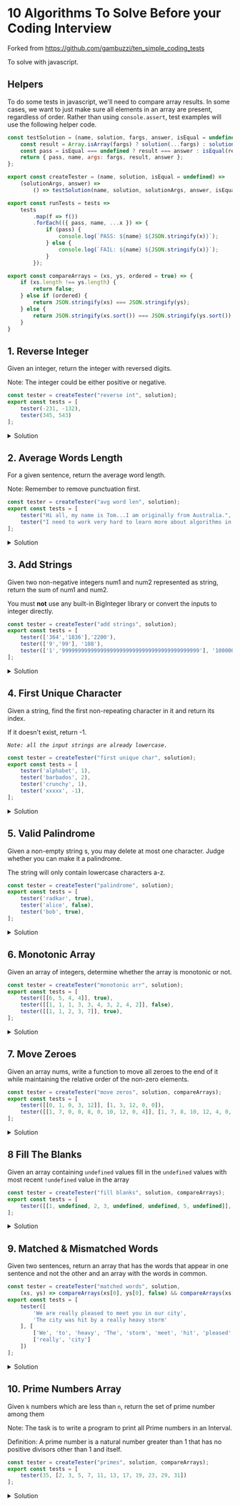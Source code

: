 # 10 Algorithms To Solve Before your Coding Interview

Forked from https://github.com/gambuzzi/ten_simple_coding_tests

To solve with javascript.

## Helpers

To do some tests in javascript, we'll need to compare array results.  In some cases, we want to just make sure all elements in an array are present, regardless of order.  Rather than using `console.assert`, test examples will use the following helper code.

```javascript
const testSolution = (name, solution, fargs, answer, isEqual = undefined) => {
    const result = Array.isArray(fargs) ? solution(...fargs) : solution(fargs);
    const pass = isEqual === undefined ? result === answer : isEqual(result, answer);
    return { pass, name, args: fargs, result, answer };
};

export const createTester = (name, solution, isEqual = undefined) =>
    (solutionArgs, answer) =>
        () => testSolution(name, solution, solutionArgs, answer, isEqual);

export const runTests = tests =>
    tests
        .map(f => f())
        .forEach(({ pass, name, ...x }) => {
            if (pass) {
                console.log(`PASS: ${name} ${JSON.stringify(x)}`);
            } else {
                console.log(`FAIL: ${name} ${JSON.stringify(x)}`);
            }
        });

export const compareArrays = (xs, ys, ordered = true) => {
    if (xs.length !== ys.length) {
        return false;
    } else if (ordered) {
        return JSON.stringify(xs) === JSON.stringify(ys);
    } else {
        return JSON.stringify(xs.sort()) === JSON.stringify(ys.sort());
    }
}
```


## 1. Reverse Integer
Given an integer, return the integer with reversed digits.

Note: The integer could be either positive or negative.

```javascript
const tester = createTester("reverse int", solution);
export const tests = [
    tester(-231, -132),
    tester(345, 543)
];
```

<details>
	<summary>Solution</summary>

```javascript
const solution = n =>
    (n < 0 ? -1 : 1) * Number.parseInt(`${Math.abs(n)}`.split('').reduce((acc, x) => `${x}${acc}`));
```

</details>

## 2. Average Words Length

For a given sentence, return the average word length.

Note: Remember to remove punctuation first.

```javascript
const tester = createTester("avg word len", solution);
export const tests = [
    tester("Hi all, my name is Tom...I am originally from Australia.", 3.82),
    tester("I need to work very hard to learn more about algorithms in JavaScript!", 4.38)
];
```

<details>
	<summary>Solution</summary>

```javascript
const solution = msg => {
    const [ct,tot] = msg.split(/\W/)
        .map(x => x.trim().length)
        .filter(x => x > 0)
        .reduce(([ct,tot], n) => ([ct + 1, tot + n]), [0,0]);
    return Math.round(((tot / ct) + Number.EPSILON) * 100) / 100;
};
```

</details>

## 3. Add Strings
Given two non-negative integers num1 and num2 represented as string, return the sum of num1 and num2.

You must **not** use any built-in BigInteger library or convert the inputs to integer directly.

```javascript
const tester = createTester("add strings", solution);
export const tests = [
    tester(['364','1836'],'2200'),
    tester(['9','99'], '108'),
    tester(['1','9999999999999999999999999999999999999999999'], '10000000000000000000000000000000000000000000'),
];
```

<details>
	<summary>Solution</summary>

```javascript
const solution = (a, b) => {
    if (b.length>a.length) {
        return solution(b,a);
    } else {
        const br = b.split('').reverse();
        const [xs, carry] = a.split('')
            .reverse()
            .map((x, i) => Number.parseInt(x) + (i<b.length ? Number.parseInt(br[i]) : 0))
            .reduce(([xs, carry], n) => { 
                const x = n + carry;
                return x > 9 ? [[...xs, x - 10], 1] : [[...xs, x], 0];
            }, [[], 0]);
        return (carry === 0 ? xs : [...xs, carry]).reduce((acc, x) => `${x}${acc}`);
    }
};
```

</details>

## 4. First Unique Character
Given a string, find the first non-repeating character in it and return its index.

If it doesn't exist, return -1.

*`Note: all the input strings are already lowercase.`*

```javascript
const tester = createTester("first unique char", solution);
export const tests = [
    tester('alphabet', 1),
    tester('barbados', 2),
    tester('crunchy', 1),
    tester('xxxxx', -1),
];
```

<details><summary>Solution</summary>

```javascript
const solution = s => {
    const m = s.split('').reduce((m, c, idx) => {
        if (c in m) { m[c].ct += 1; } else { m[c] = { idx, ct: 1 }; }
        return m;
    }, {});
    const found = Object.keys(m).filter(k => m[k].ct === 1).map(k => m[k].idx);
    return found.length === 0 ? -1 : Math.min(...found);
};
```

</details>

## 5. Valid Palindrome

Given a non-empty string s, you may delete at most one character. Judge whether you can make it a palindrome.

The string will only contain lowercase characters a-z.

```javascript
const tester = createTester("palindrome", solution);
export const tests = [
    tester('radkar', true),
    tester('alice', false),
    tester('bob', true),
];
```

<details>
	<summary>Solution</summary>

```javascript
const solution = word => {
    for(let h = 0, t = word.length - 1; h<t -1; h++, t--) {
        if (word[h]!==word[t]) { return false; }
    }
    return true;
};
```

</details>

## 6. Monotonic Array

Given an array of integers, determine whether the array is monotonic or not.

```javascript
const tester = createTester("monotonic arr", solution);
export const tests = [
    tester([[6, 5, 4, 4]], true),
    tester([[1, 1, 1, 3, 3, 4, 3, 2, 4, 2]], false),
    tester([[1, 1, 2, 3, 7]], true),
];
```

<details>
	<summary>Solution</summary>

```javascript
const solution = xs => 
    xs.every((x,i) => i==0 || xs[i-1] <= x)
    || xs.every((x,i) => i==0 || xs[i-1] >= x);
```

</details>

## 7. Move Zeroes

Given an array nums, write a function to move all zeroes to the end of it while maintaining the relative order of the non-zero elements.

```javascript
const tester = createTester("move zeros", solution, compareArrays);
export const tests = [
    tester([[0, 1, 0, 3, 12]], [1, 3, 12, 0, 0]),
    tester([[1, 7, 0, 0, 8, 0, 10, 12, 0, 4]], [1, 7, 8, 10, 12, 4, 0, 0, 0, 0]),
];
```

<details>
	<summary>Solution</summary>

```javascript
const solution = xs => {
    const [acc, zs] = xs.reduce(([acc, zs], x) => x === 0 ? [acc, [...zs, x]] : [[...acc, x], zs], [[], []]);
    return [...acc, ...zs];
};
```

</details>

## 8 Fill The Blanks

Given an array containing `undefined` values fill in the `undefined` values with most recent `!undefined` value in the array

```javascript
const tester = createTester("fill blanks", solution, compareArrays);
export const tests = [
    tester([[1, undefined, 2, 3, undefined, undefined, 5, undefined]], [1, 1, 2, 3, 3, 3, 5, 5])
];
```

<details>
	<summary>Solution</summary>

```javascript
const solution = xs =>
    xs.reduce((acc, x, i) => i === 0 ? [x] : [...acc, (x === undefined ? acc[i-1] : x) ], []);
```

</details>


## 9. Matched & Mismatched Words

Given two sentences, return an array that has the words that appear in one sentence and not the other and an array with the words in common.

```javascript
const tester = createTester("matched words", solution,
    (xs, ys) => compareArrays(xs[0], ys[0], false) && compareArrays(xs[1], ys[1], false));
export const tests = [
    tester([
        'We are really pleased to meet you in our city',
        'The city was hit by a really heavy storm'
    ], [
        ['We', 'to', 'heavy', 'The', 'storm', 'meet', 'hit', 'pleased', 'are', 'by', 'a', 'in', 'was', 'you', 'our'],
        ['really', 'city']
    ])
];
```

<details>
	<summary>Solution</summary>

```javascript
const solution = (sentence1, sentence2) => {
    let m = {};
    sentence1.split(' ').forEach(x => m[x] = 1);
    sentence2.split(' ').forEach(x => { if (x in m) { m[x] |= 2; } else { m[x] = 2; } });
    return Object.keys(m).reduce(([xs, ys], k) => m[k] === 3 ? [xs, [...ys, k]] : [[...xs, k], ys], [[], []])
}
```
</details>

## 10. Prime Numbers Array

Given `k` numbers which are less than `n`, return the set of prime number among them

Note: The task is to write a program to print all Prime numbers in an Interval.

Definition: A prime number is a natural number greater than 1 that has no positive divisors other than 1 and itself.

```javascript
const tester = createTester("primes", solution, compareArrays);
export const tests = [
    tester(35, [2, 3, 5, 7, 11, 13, 17, 19, 23, 29, 31])
];
``````

<details>
	<summary>Solution</summary>

```javascript
const solution = n => {
    const sieve = new Array(n + 1).fill(0);
    const markOff = v => {
        if (sieve[v] === 0) {
            for(let i=v + v; i < n + 1; i += v) {
                sieve[i] = 1;
            }
        }
    };
    for(let i=2; i<n + 1; i++) {
        markOff(i);     
    }
    return sieve.map((x,i) => i < 2 ? undefined : (x === 0 ? i : undefined)).filter(x => x !== undefined);
}
```
</details>
